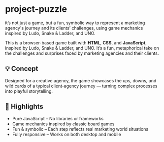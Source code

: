 # project-puzzle
it’s not just a game, but a fun, symbolic way to represent a marketing agency's journey and its clients’ challenges, using game mechanics inspired by Ludo, Snake &amp; Ladder, and UNO.

This is a browser-based game built with **HTML**, **CSS**, and **JavaScript**, inspired by Ludo, Snake & Ladder, and UNO. It’s a fun, metaphorical take on the challenges and surprises faced by marketing agencies and their clients.

## 💡 Concept

Designed for a creative agency, the game showcases the ups, downs, and wild cards of a typical client-agency journey — turning complex processes into playful storytelling.

## 🎯 Highlights

- Pure JavaScript – No libraries or frameworks
- Game mechanics inspired by classic board games
- Fun & symbolic – Each step reflects real marketing world situations
- Fully responsive – Works on both desktop and mobile
